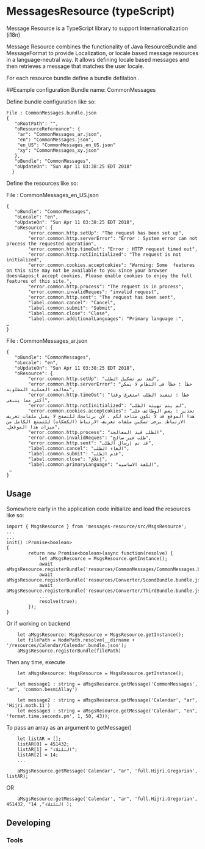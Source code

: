 

# MessagesResource (typeScript)
Message Resource is a TypeScript library to support Internationalization (i18n)

Message Resource combines the functionality of Java ResourceBundle and MessageFormat to provide Localization, or locale based message resources in a language-neutral way. It allows defining locale based messages and then retrieves a message that matches the user locale. 
 
 
For each resource bundle define a bundle defilation .

##Example configuration
	Bundle name: CommonMessages 
	
Define bundle configuration like so: 

	File : CommonMessages.bundle.json
	{
	   "oRootPath": "",
	   "oResourceRefereance": {
	    "ar": "CommonMessages_ar.json",
	    "en": "CommonMessages.json",
	    "en_US": "CommonMessages_en_US.json"
	    "xy": "CommonMessages_xy.json"
	   },
	   "oBundle": "CommonMessages",
	   "oUpdateOn": "Sun Apr 11 03:38:25 EDT 2018"
	  }
	  
Define the resources like so:  

File : CommonMessages_en_US.json

	{	
	   "oBundle": "CommonMessages",
	   "oLocale": "en",
	   "oUpdateOn": "Sun Apr 11 03:38:25 EDT 2018",
	   "oResource": {
			"error.common.http.setUp": "The request has been set up",
			"error.common.http.serverError": "Error : System error can not process the requested operation",
			"error.common.http.timeOut": "Error : HTTP request timed out",
			"error.common.http.notIinitialized": "The request is not initialized",
			"error.common.cookies.acceptcokies": "Warning: Some  features on this site may not be available to you since your browser doesn&apos;t accept cookies. Please enable cookies to enjoy the full features of this site.",
			"error.common.http.process": "The request is in process",
			"error.common.invalidReques": "invalid request",
			"error.common.http.sent": "The request has been sent",
			"label.common.cancel": "Cancel",
			"label.common.submit": "Submit",
			"label.common.close": "Close",
			"label.common.additionalLanguages": "Primary language :",
	…
	}

File : CommonMessages_ar.json

	{	
	   "oBundle": "CommonMessages",
	   "oLocale": "en",
	   "oUpdateOn": "Sun Apr 11 03:38:25 EDT 2018",
	   "oResource": {
			"error.common.http.setUp": "لقد تم تشكيل الطلب",
			"error.common.http.serverError": "خطأ : خطأ في النظام لا يمكن معالجة العملية المطلوبة",
			"error.common.http.timeOut": "خطأ : تنفيذ الطلب استغرق وقتا أكثر مما ينبغي",
			"error.common.http.notIinitialized": "لم يتم تهيئة الطلب",
			"error.common.cookies.acceptcokies": "تحذير : بعض الوظائف على هذا الموقع قد لا تكون متاحة لكم ، لأن برنامجك للتصفح لا يقبل ملفات تعريف الارتباط۔ يرجى تمكين ملفات تعريف الارتباط (الكعكات) للتمتع الكامل من ميزات هذا الموقعل۔",
			"error.common.http.process": "الطلب قيد المعالجة",
			"error.common.invalidReques": "طلب غير صالح",
			"error.common.http.sent": "قد تم إرسال الطلب",
			"label.common.cancel": "الغاء الطلب",
			"label.common.submit": "قدم الطلب",
			"label.common.close": "إغلاق",
			"label.common.primaryLanguage": "اللغة الاساسيه",
	 …
	}

## Usage

Somewhere early in the application code initialize and load the resources like so:

	import { MsgsResource } from 'messages-resource/src/MsgsResource';
	...
	...
	init() :Promise<boolean>
	{ 
			return new Promise<boolean>(async function(resolve) {
				let aMsgsResource = MsgsResource.getInstance();
				await aMsgsResource.registerBundle('resources/CommonMessages/CommonMessages.bundle.json');
				await aMsgsResource.registerBundle('resources/Converter/ScondBundle.bundle.json');
				await aMsgsResource.registerBundle('resources/Converter/ThirdBundle.bundle.json');
				...
				resolve(true);
			});
	}

Or if working on backend

		let aMsgsResource: MsgsResource = MsgsResource.getInstance();
		let filePath = NodePath.resolve(__dirname + '/resources/Calendar/Calendar.bundle.json');
		aMsgsResource.registerBundle(filePath)
		
Then any time, execute

		let aMsgsResource: MsgsResource = MsgsResource.getInstance();
		
		let message1 : string = aMsgsResource.getMessage('CommonMessages', 'ar', 'common.besmiAllay')
		
		let message2 : string = aMsgsResource.getMessage('Calendar', "ar", 'Hijri.moth.11')
		let message3 : string = aMsgsResource.getMessage('Calendar', "en", 'format.time.seconds.pm', 1, 50, 43));
		
To pass an array as an argument to getMessage()

		let listAR = [];
		listAR[0] = 451432;
		listAR[1] = "الثلثلاء";
		listAR[2] = 14;
		...
	
		aMsgsResource.getMessage('Calendar', "ar", 'full.Hijri.Gregorian', listAR);

OR
		
		aMsgsResource.getMessage('Calendar', "ar", 'full.Hijri.Gregorian', 451432, "الثلثلاء", 14 );

		
## Developing



### Tools

 